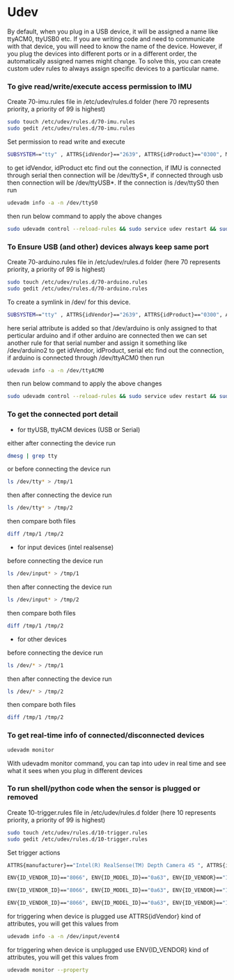 # Udev

By default, when you plug in a USB device, it will be assigned a name like ttyACM0, ttyUSB0 etc. If you are writing code and need to communicate with that device, you will need to know the name of the device. However, if you plug the devices into different ports or in a different order, the automatically assigned names might change. To solve this, you can create custom udev rules to always assign specific devices to a particular name.

### To give read/write/execute access permission to IMU

Create 70-imu.rules file in /etc/udev/rules.d folder (here 70 represents priority, a priority of 99 is highest)

```bash
sudo touch /etc/udev/rules.d/70-imu.rules
sudo gedit /etc/udev/rules.d/70-imu.rules
``` 

Set permission to read write and execute

```bash
SUBSYSTEM=="tty" , ATTRS{idVendor}=="2639", ATTRS{idProduct}=="0300", MODE="0777"
``` 

to get idVendor, idProduct etc find out the connection, if IMU is connected through serial then connection will be /dev/ttyS*, if connected through usb then connection will be /dev/ttyUSB*. If the connection is /dev/ttyS0 then run 

```bash
udevadm info -a -n /dev/ttyS0
``` 

then run below command to apply the above changes

```bash
sudo udevadm control --reload-rules && sudo service udev restart && sudo udevadm trigger
``` 

### To Ensure USB (and other) devices always keep same port

Create 70-arduino.rules file in /etc/udev/rules.d folder (here 70 represents priority, a priority of 99 is highest)

```bash
sudo touch /etc/udev/rules.d/70-arduino.rules
sudo gedit /etc/udev/rules.d/70-arduino.rules
``` 

To create a symlink in /dev/ for this device.

```bash
SUBSYSTEM=="tty" , ATTRS{idVendor}=="2639", ATTRS{idProduct}=="0300", ATTRS{serial}=="85334343638351804042", SYMLINK+="arduino"
``` 

here serial attribute is added so that /dev/arduino is only assigned to that perticular arduino and if other arduino are connected then we can set another rule for that serial number and assign it something like /dev/arduino2
to get idVendor, idProduct, serial etc find out the connection, if arduino is connected through /dev/ttyACM0 then run 

```bash
udevadm info -a -n /dev/ttyACM0
``` 

then run below command to apply the above changes

```bash
sudo udevadm control --reload-rules && sudo service udev restart && sudo udevadm trigger
``` 


### To get the connected port detail

* for ttyUSB, ttyACM devices (USB or Serial)
  
either after connecting the device run

```bash
dmesg | grep tty
``` 

or before connecting the device run

```bash
ls /dev/tty* > /tmp/1
``` 

then after connecting the device run

```bash
ls /dev/tty* > /tmp/2
``` 

then compare both files

```bash
diff /tmp/1 /tmp/2
``` 

* for input devices (intel realsense)

before connecting the device run

```bash
ls /dev/input* > /tmp/1
``` 

then after connecting the device run

```bash
ls /dev/input* > /tmp/2
``` 

then compare both files

```bash
diff /tmp/1 /tmp/2
``` 

* for other devices
  
before connecting the device run

```bash
ls /dev/* > /tmp/1
``` 

then after connecting the device run

```bash
ls /dev/* > /tmp/2
``` 

then compare both files

```bash
diff /tmp/1 /tmp/2
``` 


### To get real-time info of connected/disconnected devices

```bash
udevadm monitor
``` 

With udevadm monitor command, you can tap into udev in real time and see what it sees when you plug in different devices


### To run shell/python code when the sensor is plugged or removed

Create 10-trigger.rules file in /etc/udev/rules.d folder (here 10 represents priority, a priority of 99 is highest)

```bash
sudo touch /etc/udev/rules.d/10-trigger.rules
sudo gedit /etc/udev/rules.d/10-trigger.rules
```

Set trigger actions

```bash
ATTRS{manufacturer}=="Intel(R) RealSense(TM) Depth Camera 45 ", ATTRS{idVendor}=="8066", ATTRS{idProduct}=="0a63", ATTRS{serial}=="93022392", ACTION=="add", RUN+="/usr/bin/touch /tmp/realsense_connected.txt"

ENV{ID_VENDOR_ID}=="8066", ENV{ID_MODEL_ID}=="0a63", ENV{ID_VENDOR}=="Intel_R__RealSense_TM__Depth_Camera_45", ENV{ID_SERIAL_SHORT}=="93022392", ACTION=="remove", RUN+="/usr/bin/touch /tmp/realsense_disconnected.txt"

ENV{ID_VENDOR_ID}=="8066", ENV{ID_MODEL_ID}=="0a63", ENV{ID_VENDOR}=="Intel_R__RealSense_TM__Depth_Camera_45", ENV{ID_SERIAL_SHORT}=="93022392", ACTION=="remove", RUN+="/usr/bin/python3 /home/user/abc_pp.py"

ENV{ID_VENDOR_ID}=="8066", ENV{ID_MODEL_ID}=="0a63", ENV{ID_VENDOR}=="Intel_R__RealSense_TM__Depth_Camera_45", ENV{ID_SERIAL_SHORT}=="93022392", ACTION=="remove", RUN+="/usr/bin/bash /home/user/abc_sh.sh"
``` 

for triggering when device is plugged use ATTRS{idVendor} kind of attributes, you will get this values from 

```bash
udevadm info -a -n /dev/input/event4
```

for triggering when device is unplugged use ENV{ID_VENDOR} kind of attributes, you will get this values from 

```bash
udevadm monitor --property
```


